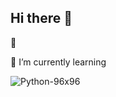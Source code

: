 ## Hi there 👋

 🔭 
 
 🌱 I’m currently learning 
 
![Python-96x96](https://github.com/user-attachments/assets/aecfe4bd-79c4-4d4e-b9c1-07edc40c9b97)



<!--
**DevTreeO/DevTreeO** is a ✨ _special_ ✨ repository because its `README.md` (this file) appears on your GitHub profile.

Here are some ideas to get you started:

- 🔭 I’m currently working on ...
- 🌱 I’m currently learning ...
- 👯 I’m looking to collaborate on ...
